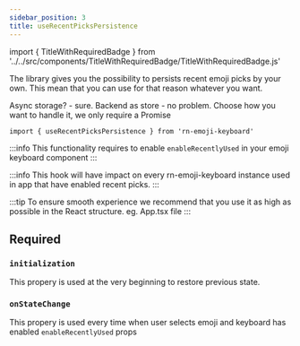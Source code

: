 ```yaml
---
sidebar_position: 3
title: useRecentPicksPersistence
---
```


import { TitleWithRequiredBadge } from '../../src/components/TitleWithRequiredBadge/TitleWithRequiredBadge.js'

The library gives you the possibility to persists recent emoji picks by your own.
This mean that you can use for that reason whatever you want.

Async storage? - sure. Backend as store - no problem.
Choose how you want to handle it, we only require a Promise

```tsx
import { useRecentPicksPersistence } from 'rn-emoji-keyboard'
```

:::info
This functionality requires to enable `enableRecentlyUsed` in your emoji keyboard component
:::

:::info
This hook will have impact on every rn-emoji-keyboard instance used in app that have enabled recent picks.
:::

:::tip
To ensure smooth experience we recommend that you use it as high as possible in the React structure. eg. App.tsx file
:::

## Required

### <TitleWithRequiredBadge>`initialization`</TitleWithRequiredBadge>

This propery is used at the very beginning to restore previous state.

### <TitleWithRequiredBadge>`onStateChange`</TitleWithRequiredBadge>

This propery is used every time when user selects emoji and keyboard has enabled `enableRecentlyUsed` props
